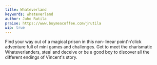 ```yaml
---
title: Whateverland
keywords: whateverland
author: Juho Rutila
praise: https://www.buymeacoffee.com/jrutila
wip: true
---
```


Find your way out of a magical prison in this non-linear point'n'click adventure full of mini games and challenges. Get to meet the charismatic Whateverlanders, steal and deceive or be a good boy to discover all the different endings of Vincent's story.
